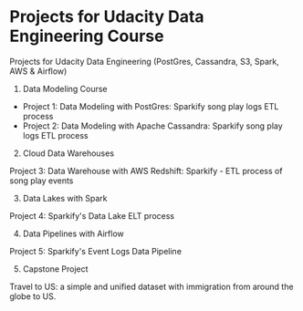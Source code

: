 # Projects for Udacity Data Engineering Course

Projects for Udacity Data Engineering (PostGres,  Cassandra, S3, Spark, AWS &amp; Airflow)

1. Data Modeling Course

- Project 1: Data Modeling with PostGres: Sparkify song play logs ETL process 
- Project 2: Data Modeling with Apache Cassandra: Sparkify song play logs ETL process

2. Cloud Data Warehouses

Project 3: Data Warehouse with AWS Redshift: Sparkify - ETL process of song play events

3. Data Lakes with Spark

Project 4: Sparkify's Data Lake ELT process

4. Data Pipelines with Airflow

Project 5: Sparkify's Event Logs Data Pipeline

5. Capstone Project

Travel to US: a simple and unified dataset with immigration from around the globe to US.
